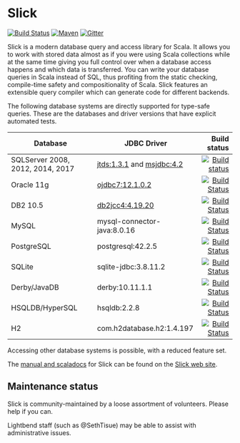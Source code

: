 Slick
=====

[![Build Status](https://travis-ci.org/slick/slick.png?branch=master)](https://travis-ci.org/slick/slick) [![Maven](https://img.shields.io/maven-central/v/com.typesafe.slick/slick_2.12.svg)](http://mvnrepository.com/artifact/com.typesafe.slick/slick_2.12) [![Gitter](https://badges.gitter.im/Join%20Chat.svg)](https://gitter.im/slick/slick?utm_source=badge&utm_medium=badge&utm_campaign=pr-badge)

Slick is a modern database query and access library for Scala. It allows you
to work with stored data almost as if you were using Scala collections while
at the same time giving you full control over when a database access happens
and which data is transferred. You can write your database queries in Scala
instead of SQL, thus profiting from the static checking, compile-time safety
and compositionality of Scala. Slick features an extensible query compiler
which can generate code for different backends.

The following database systems are directly supported for type-safe queries.
These are the databases and driver versions that have explicit automated tests.

|Database|JDBC Driver|Build status|
|--------|-----------|-----------:|
|SQLServer 2008, 2012, 2014, 2017|[jtds:1.3.1](http://sourceforge.net/projects/jtds/files/jtds/) and [msjdbc:4.2](https://www.microsoft.com/en-gb/download/details.aspx?id=11774)|[![Build status](https://ci.appveyor.com/api/projects/status/hcy6w0cp2qgw6ltt/branch/master?svg=true)](https://ci.appveyor.com/project/slick/slick)|
|Oracle 11g|[ojdbc7:12.1.0.2](http://www.oracle.com/technetwork/database/features/jdbc/index-091264.html)|[![Build Status](https://travis-ci.org/slick/slick.svg?branch=master)](https://travis-ci.org/slick/slick)|
|DB2 10.5|[db2jcc4:4.19.20](http://www-01.ibm.com/support/docview.wss?uid=swg21363866)|[![Build Status](https://travis-ci.org/slick/slick.svg?branch=master)](https://travis-ci.org/slick/slick)|
|MySQL|mysql-connector-java:8.0.16|[![Build Status](https://travis-ci.org/slick/slick.svg?branch=master)](https://travis-ci.org/slick/slick)|
|PostgreSQL|postgresql:42.2.5|[![Build Status](https://travis-ci.org/slick/slick.svg?branch=master)](https://travis-ci.org/slick/slick)|
|SQLite|sqlite-jdbc:3.8.11.2|[![Build Status](https://travis-ci.org/slick/slick.svg?branch=master)](https://travis-ci.org/slick/slick)|
|Derby/JavaDB|derby:10.11.1.1|[![Build Status](https://travis-ci.org/slick/slick.svg?branch=master)](https://travis-ci.org/slick/slick)|
|HSQLDB/HyperSQL|hsqldb:2.2.8|[![Build Status](https://travis-ci.org/slick/slick.svg?branch=master)](https://travis-ci.org/slick/slick)|
|H2|com.h2database.h2:1.4.197|[![Build Status](https://travis-ci.org/slick/slick.svg?branch=master)](https://travis-ci.org/slick/slick)|

Accessing other database systems is possible, with a reduced feature set.

The [manual and scaladocs](http://slick.lightbend.com/docs/) for Slick can be
found on the [Slick web site](http://slick.lightbend.com/).

## Maintenance status

Slick is community-maintained by a loose assortment of volunteers.
Please help if you can.

Lightbend staff (such as @SethTisue) may be able to assist with
administrative issues.
